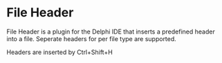 # File Header

File Header is a plugin for the Delphi IDE that inserts a predefined header into a file. Seperate headers for per file
type are supported.

Headers are inserted by Ctrl+Shift+H